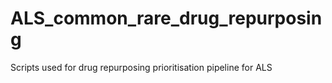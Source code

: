 # ALS_common_rare_drug_repurposing
 Scripts used for drug repurposing prioritisation pipeline for ALS

